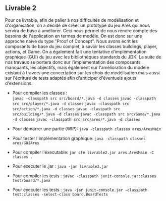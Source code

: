 ## Livrable 2

Pour ce livrable, afin de palier à nos difficultés de modélisation et d'organisation, on a décidé de créer un prototype du jeu Ares qui nous servira de base à améliorer. Ceci nous permet de nous rendre compte des besoins de l'application en termes de modèle. On est donc sur une approche naïve du type "Proof of Concept".
Nous avons écrit les composants de base du jeu complet, à savoir les classes buildings, player, actions, et Game. On a également fait une tentative d'implémentation graphique (GUI) du jeu avec les bibliothèques standards du JDK.
La suite de nos travaux se portera donc sur l'implémentation des composants manquants, les objectifs, mais également sur l'amélioration du modèle existant à travers une concertation sur les choix de modélisation mais aussi sur l'écriture de tests adaptés afin d'anticiper d'éventuels ajouts d'extensions. 
 

- Pour compiler les classes :  
`javac -classpath src src/board/*.java -d classes`
`javac -classpath src src/player/*.java -d classes`
`javac -classpath src src/action/*.java -d classes`
`javac -classpath src src/building/*.java -d classes`
`javac -classpath src src/Game/*.java -d classes`
`javac -classpath src src/ares/*.java -d classes`

- Pour démarrer une partie (WIP):
`java -classpath classes ares/AresMain`

- Pour tester l'implémentation graphique:
`java -classpath classes ares/GUIAres`

- Pour compiler l'éxecutable:
`jar cfe livrable2.jar ares.AresMain -C classes .`

- Pour executer le .jar :
`java -jar livrable2.jar`

- Pour compiler les tests : 
`javac -classpath junit-console.jar:classes test/board/*.java`

- Pour executer les tests : 
`java -jar junit-console.jar -classpath test:classes -select-class board.BoardTests`



